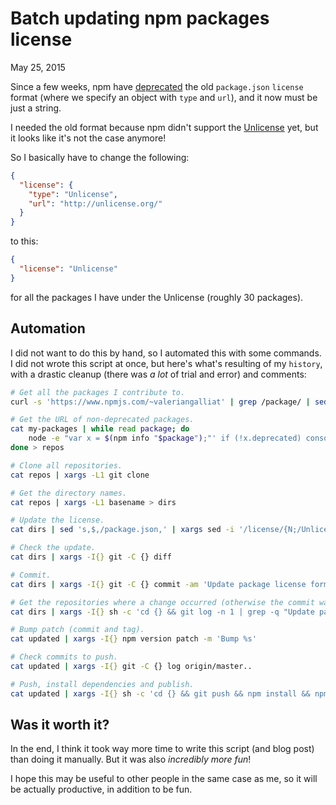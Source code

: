 Batch updating npm packages license
===================================
May 25, 2015

Since a few weeks, npm have [deprecated] the old `package.json`
`license` format (where we specify an object with `type` and `url`), and
it now must be just a string.

[deprecated]: https://github.com/npm/npm/commit/8669f7d88c472ccdd60e140106ac43cca636a648

I needed the old format because npm didn't support the [Unlicense] yet,
but it looks like it's not the case anymore!

[Unlicense]: http://unlicense.org/

So I basically have to change the following:

```json
{
  "license": {
    "type": "Unlicense",
    "url": "http://unlicense.org/"
  }
}
```

to this:

```json
{
  "license": "Unlicense"
}
```

for all the packages I have under the Unlicense (roughly 30 packages).

Automation
----------

I did not want to do this by hand, so I automated this with some
commands. I did not wrote this script at once, but here's what's
resulting of my `history`, with a drastic cleanup (there was *a lot* of
trial and error) and comments:

```sh
# Get all the packages I contribute to.
curl -s 'https://www.npmjs.com/~valeriangalliat' | grep /package/ | sed 's,.*/package/,,;s/".*//' > my-packages

# Get the URL of non-deprecated packages.
cat my-packages | while read package; do
    node -e "var x = $(npm info "$package");"' if (!x.deprecated) console.log(x.repository.url.replace("git+https", "https"))'
done > repos

# Clone all repositories.
cat repos | xargs -L1 git clone

# Get the directory names.
cat repos | xargs -L1 basename > dirs

# Update the license.
cat dirs | sed 's,$,/package.json,' | xargs sed -i '/license/{N;/Unlicense/{N;N;s/.*/  "license": "Unlicense",/;}}'

# Check the update.
cat dirs | xargs -I{} git -C {} diff

# Commit.
cat dirs | xargs -I{} git -C {} commit -am 'Update package license format'

# Get the repositories where a change occurred (otherwise the commit was not done).
cat dirs | xargs -I{} sh -c 'cd {} && git log -n 1 | grep -q "Update package license format" && echo {}' > updated

# Bump patch (commit and tag).
cat updated | xargs -I{} npm version patch -m 'Bump %s'

# Check commits to push.
cat updated | xargs -I{} git -C {} log origin/master..

# Push, install dependencies and publish.
cat updated | xargs -I{} sh -c 'cd {} && git push && npm install && npm publish'
```

Was it worth it?
----------------

In the end, I think it took way more time to write this script (and blog
post) than doing it manually. But it was also *incredibly more fun*!

I hope this may be useful to other people in the same case as me, so it
will be actually productive, in addition to be fun.
